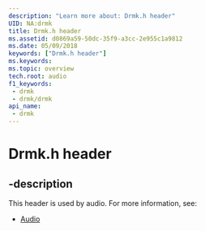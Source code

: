 ```yaml
---
description: "Learn more about: Drmk.h header"
UID: NA:drmk
title: Drmk.h header
ms.assetid: d0869a59-50dc-35f9-a3cc-2e955c1a9812
ms.date: 05/09/2018
keywords: ["Drmk.h header"]
ms.keywords: 
ms.topic: overview
tech.root: audio
f1_keywords:
 - drmk
 - drmk/drmk
api_name:
 - drmk
---
```


# Drmk.h header


## -description

This header is used by audio. For more information, see:

- [Audio](../_audio/index.md)


